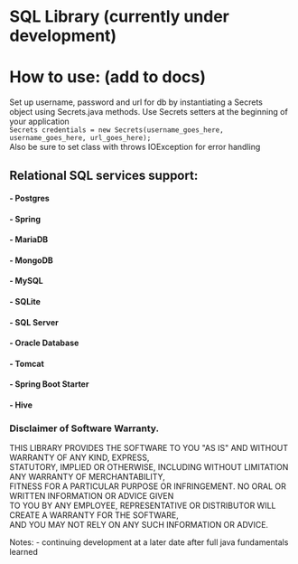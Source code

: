 # SQL Library (currently under development)

# How to use: (add to docs)
Set up username, password and url for db by instantiating a Secrets <br />
object using Secrets.java methods. Use Secrets setters at the beginning of your application <br />
`Secrets credentials = new Secrets(username_goes_here, username_goes_here, url_goes_here);` <br />
Also be sure to set class with throws IOException for error handling

## Relational SQL services support:
#### - Postgres
#### - Spring
#### - MariaDB
#### - MongoDB
#### - MySQL
#### - SQLite
#### - SQL Server
#### - Oracle Database
#### - Tomcat
#### - Spring Boot Starter
#### - Hive

### Disclaimer of Software Warranty. <br />
THIS LIBRARY PROVIDES THE SOFTWARE TO YOU "AS IS" AND WITHOUT WARRANTY OF ANY KIND, EXPRESS, <br />
STATUTORY, IMPLIED OR OTHERWISE, INCLUDING WITHOUT LIMITATION ANY WARRANTY OF MERCHANTABILITY, <br />
FITNESS FOR A PARTICULAR PURPOSE OR INFRINGEMENT. NO ORAL OR WRITTEN INFORMATION OR ADVICE GIVEN <br />
TO YOU BY ANY EMPLOYEE, REPRESENTATIVE OR DISTRIBUTOR WILL CREATE A WARRANTY FOR THE SOFTWARE, <br />
AND YOU MAY NOT RELY ON ANY SUCH INFORMATION OR ADVICE.

Notes:
    - continuing development at a later date after full java fundamentals learned